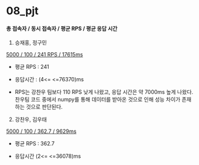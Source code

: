 # 08_pjt

#### 총 접속자 / 동시 접속자 / 평균 RPS / 평균 응답 시간

1. 승재홍, 정구민

[5000 / 100 / 241 RPS / 17615ms ](../08_pjt/result/5000_100.html)

- 평균 RPS : 241

- 응답시간 : (4<= <=76370)ms

- RPS는 강찬우 팀보다 110 RPS 낮게 나왔고, 응답 시간은 약 7000ms 높게 나왔다. 찬우팀 코드 중에서 numpy를 통해 데이터를 받아온 것으로 인해 성능 차이가 존재하는 것으로 판단된다.


2. 강찬우, 김우태


[5000 / 100 / 362.7 / 9629ms ](../08_pjt/result/찬우.html)

- 평균 RPS : 362.7

- 응답시간 (2<= <=36078)ms
